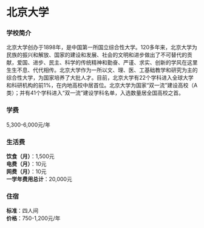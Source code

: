 # 北京大学
### 学校简介
北京大学创办于1898年，是中国第一所国立综合性大学。120多年来，北京大学为民族的振兴和解放、国家的建设和发展、社会的文明和进步做出了不可替代的贡献，爱国、进步、民主、科学的传统精神和勤奋、严谨、求实、创新的学风在这里生生不息、代代相传。北京大学作为一所以文、理、医、工基础教学和研究为主的综合性大学，为国家培养了大批人才。目前，北京大学有22个学科进入全球大学和科研机构的前1%，在内地高校中居首位。北京大学为国家“双一流”建设高校（A类）；并有41个学科进入“双一流”建设学科名单，入选数量居全国高校之首。

### 学费
5,300-6,000元/年

### 生活费
**饮食（月）**：1,500元  
**电费（月）**：10元  
**网费（月）**：10元  
**一学年费用总计**：20,000元  

### 住宿
**标准**：四人间  
**价格**：750-1,200元/年  
